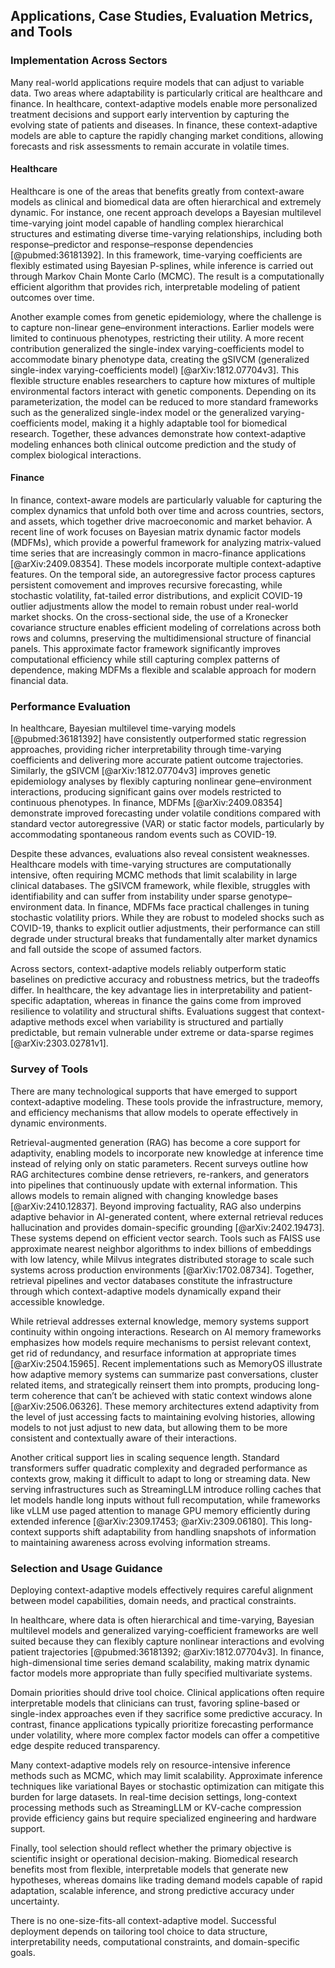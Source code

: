 ## Applications, Case Studies, Evaluation Metrics, and Tools

### Implementation Across Sectors

Many real-world applications require models that can adjust to variable data. Two areas where adaptability is particularly critical are healthcare and finance. In healthcare, context-adaptive models enable more personalized treatment decisions and support early intervention by capturing the evolving state of patients and diseases. In finance, these context-adaptive models are able to capture the rapidly changing market conditions, allowing forecasts and risk assessments to remain accurate in volatile times.

#### Healthcare

Healthcare is one of the areas that benefits greatly from context-aware models as clinical and biomedical data are often hierarchical and extremely dynamic. For instance, one recent approach develops a Bayesian multilevel time-varying joint model capable of handling complex hierarchical structures and estimating diverse time-varying relationships, including both response–predictor and response–response dependencies [@pubmed:36181392]. In this framework, time-varying coefficients are flexibly estimated using Bayesian P-splines, while inference is carried out through Markov Chain Monte Carlo (MCMC). The result is a computationally efficient algorithm that provides rich, interpretable modeling of patient outcomes over time.

Another example comes from genetic epidemiology, where the challenge is to capture non-linear gene–environment interactions. Earlier models were limited to continuous phenotypes, restricting their utility. A more recent contribution generalized the single-index varying-coefficients model to accommodate binary phenotype data, creating the gSIVCM (generalized single-index varying-coefficients model) [@arXiv:1812.07704v3]. This flexible structure enables researchers to capture how mixtures of multiple environmental factors interact with genetic components. Depending on its parameterization, the model can be reduced to more standard frameworks such as the generalized single-index model or the generalized varying-coefficients model, making it a highly adaptable tool for biomedical research. Together, these advances demonstrate how context-adaptive modeling enhances both clinical outcome prediction and the study of complex biological interactions.

#### Finance

In finance, context-aware models are particularly valuable for capturing the complex dynamics that unfold both over time and across countries, sectors, and assets, which together drive macroeconomic and market behavior. A recent line of work focuses on Bayesian matrix dynamic factor models (MDFMs), which provide a powerful framework for analyzing matrix-valued time series that are increasingly common in macro-finance applications [@arXiv:2409.08354]. These models incorporate multiple context-adaptive features. On the temporal side, an autoregressive factor process captures persistent comovement and improves recursive forecasting, while stochastic volatility, fat-tailed error distributions, and explicit COVID-19 outlier adjustments allow the model to remain robust under real-world market shocks. On the cross-sectional side, the use of a Kronecker covariance structure enables efficient modeling of correlations across both rows and columns, preserving the multidimensional structure of financial panels. This approximate factor framework significantly improves computational efficiency while still capturing complex patterns of dependence, making MDFMs a flexible and scalable approach for modern financial data.

### Performance Evaluation

In healthcare, Bayesian multilevel time-varying models [@pubmed:36181392] have consistently outperformed static regression approaches, providing richer interpretability through time-varying coefficients and delivering more accurate patient outcome trajectories. Similarly, the gSIVCM [@arXiv:1812.07704v3] improves genetic epidemiology analyses by flexibly capturing nonlinear gene–environment interactions, producing significant gains over models restricted to continuous phenotypes. In finance, MDFMs [@arXiv:2409.08354] demonstrate improved forecasting under volatile conditions compared with standard vector autoregressive (VAR) or static factor models, particularly by accommodating spontaneous random events such as COVID-19.

Despite these advances, evaluations also reveal consistent weaknesses. Healthcare models with time-varying structures are computationally intensive, often requiring MCMC methods that limit scalability in large clinical databases. The gSIVCM framework, while flexible, struggles with identifiability and can suffer from instability under sparse genotype–environment data. In finance, MDFMs face practical challenges in tuning stochastic volatility priors. While they are robust to modeled shocks such as COVID-19, thanks to explicit outlier adjustments, their performance can still degrade under structural breaks that fundamentally alter market dynamics and fall outside the scope of assumed factors.

Across sectors, context-adaptive models reliably outperform static baselines on predictive accuracy and robustness metrics, but the tradeoffs differ. In healthcare, the key advantage lies in interpretability and patient-specific adaptation, whereas in finance the gains come from improved resilience to volatility and structural shifts. Evaluations suggest that context-adaptive methods excel when variability is structured and partially predictable, but remain vulnerable under extreme or data-sparse regimes [@arXiv:2303.02781v1].

### Survey of Tools

There are many technological supports that have emerged to support context-adaptive modeling. These tools provide the infrastructure, memory, and efficiency mechanisms that allow models to operate effectively in dynamic environments.

Retrieval-augmented generation (RAG) has become a core support for adaptivity, enabling models to incorporate new knowledge at inference time instead of relying only on static parameters. Recent surveys outline how RAG architectures combine dense retrievers, re-rankers, and generators into pipelines that continuously update with external information. This allows models to remain aligned with changing knowledge bases [@arXiv:2410.12837]. Beyond improving factuality, RAG also underpins adaptive behavior in AI-generated content, where external retrieval reduces hallucination and provides domain-specific grounding [@arXiv:2402.19473]. These systems depend on efficient vector search. Tools such as FAISS use approximate nearest neighbor algorithms to index billions of embeddings with low latency, while Milvus integrates distributed storage to scale such systems across production environments [@arXiv:1702.08734]. Together, retrieval pipelines and vector databases constitute the infrastructure through which context-adaptive models dynamically expand their accessible knowledge.

While retrieval addresses external knowledge, memory systems support continuity within ongoing interactions. Research on AI memory frameworks emphasizes how models require mechanisms to persist relevant context, get rid of redundancy, and resurface information at appropriate times [@arXiv:2504.15965]. Recent implementations such as MemoryOS illustrate how adaptive memory systems can summarize past conversations, cluster related items, and strategically reinsert them into prompts, producing long-term coherence that can’t be achieved with static context windows alone [@arXiv:2506.06326]. These memory architectures extend adaptivity from the level of just accessing facts to maintaining evolving histories, allowing models to not just adjust to new data, but allowing them to be more consistent and contextually aware of their interactions.

Another critical support lies in scaling sequence length. Standard transformers suffer quadratic complexity and degraded performance as contexts grow, making it difficult to adapt to long or streaming data. New serving infrastructures such as StreamingLLM introduce rolling caches that let models handle long inputs without full recomputation, while frameworks like vLLM use paged attention to manage GPU memory efficiently during extended inference [@arXiv:2309.17453; @arXiv:2309.06180]. This long-context supports shift adaptability from handling snapshots of information to maintaining awareness across evolving information streams.

### Selection and Usage Guidance

Deploying context-adaptive models effectively requires careful alignment between model capabilities, domain needs, and practical constraints.

In healthcare, where data is often hierarchical and time-varying, Bayesian multilevel models and generalized varying-coefficient frameworks are well suited because they can flexibly capture nonlinear interactions and evolving patient trajectories [@pubmed:36181392; @arXiv:1812.07704v3]. In finance, high-dimensional time series demand scalability, making matrix dynamic factor models more appropriate than fully specified multivariate systems.

Domain priorities should drive tool choice. Clinical applications often require interpretable models that clinicians can trust, favoring spline-based or single-index approaches even if they sacrifice some predictive accuracy. In contrast, finance applications typically prioritize forecasting performance under volatility, where more complex factor models can offer a competitive edge despite reduced transparency.

Many context-adaptive models rely on resource-intensive inference methods such as MCMC, which may limit scalability. Approximate inference techniques like variational Bayes or stochastic optimization can mitigate this burden for large datasets. In real-time decision settings, long-context processing methods such as StreamingLLM or KV-cache compression provide efficiency gains but require specialized engineering and hardware support.

Finally, tool selection should reflect whether the primary objective is scientific insight or operational decision-making. Biomedical research benefits most from flexible, interpretable models that generate new hypotheses, whereas domains like trading demand models capable of rapid adaptation, scalable inference, and strong predictive accuracy under uncertainty.

There is no one-size-fits-all context-adaptive model. Successful deployment depends on tailoring tool choice to data structure, interpretability needs, computational constraints, and domain-specific goals.
